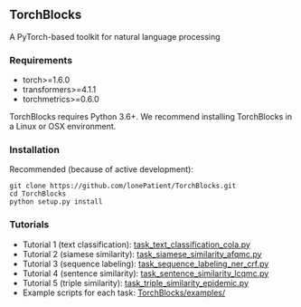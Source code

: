 ## TorchBlocks

A PyTorch-based toolkit for natural language processing


### Requirements

- torch>=1.6.0
- transformers>=4.1.1
- torchmetrics>=0.6.0

TorchBlocks requires Python 3.6+. We recommend installing TorchBlocks in a Linux or OSX environment.

### Installation

Recommended (because of active development):

```shell
git clone https://github.com/lonePatient/TorchBlocks.git
cd TorchBlocks
python setup.py install
```

### Tutorials

* Tutorial 1 (text classification): [task_text_classification_cola.py](https://github.com/lonePatient/TorchBlocks/blob/master/examples/task_text_classification_cola.py)
* Tutorial 2 (siamese similarity): [task_siamese_similarity_afqmc.py](https://github.com/lonePatient/TorchBlocks/blob/master/examples/task_siamese_similarity_afqmc.py)
* Tutorial 3 (sequence labeling): [task_sequence_labeling_ner_crf.py](https://github.com/lonePatient/TorchBlocks/blob/master/examples/task_sequence_labeling_ner_crf.py)
* Tutorial 4 (sentence similarity): [task_sentence_similarity_lcqmc.py](https://github.com/lonePatient/TorchBlocks/blob/master/examples/task_sentence_similarity_lcqmc.py)
* Tutorial 5 (triple similarity): [task_triple_similarity_epidemic.py](https://github.com/lonePatient/TorchBlocks/blob/master/examples/task_triple_similarity_epidemic.py)
* Example scripts for each task: [TorchBlocks/examples/](https://github.com/lonePatient/TorchBlocks/tree/master/examples)

